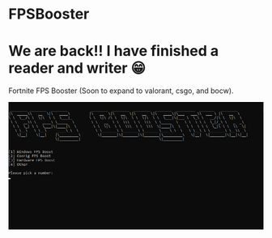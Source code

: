 # FPSBooster
# We are back!! I have finished a reader and writer 😁
Fortnite FPS Booster (Soon to expand to valorant, csgo, and bocw).

<img src="screenshots/fpsimage.png">

